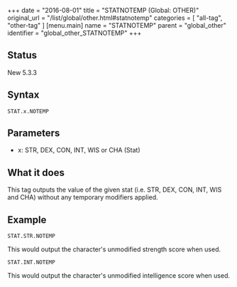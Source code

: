 +++
date = "2016-08-01"
title = "STATNOTEMP (Global: OTHER)"
original_url = "/list/global/other.html#statnotemp"
categories = [ "all-tag", "other-tag" ]
[menu.main]
    name = "STATNOTEMP"
    parent = "global_other"
    identifier = "global_other_STATNOTEMP"
+++

## Status

New 5.3.3

## Syntax

`STAT.x.NOTEMP`

## Parameters

-   x: STR, DEX, CON, INT, WIS or CHA (Stat)



What it does
------------

This tag outputs the value of the given stat (i.e. STR, DEX, CON, INT,
WIS and CHA) without any temporary modifiers applied.

Example
-------

`STAT.STR.NOTEMP`

This would output the character's unmodified strength score when used.

`STAT.INT.NOTEMP`

This would output the character's unmodified intelligence score when
used.

